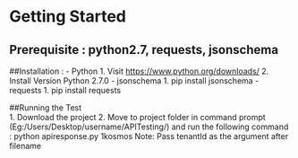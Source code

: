 # Getting Started 

## Prerequisite : python2.7, requests, jsonschema

##Installation :
    - Python
        1. Visit https://www.python.org/downloads/
        2. Install Version Python 2.7.0
    - jsonschema
        1. pip install jsonschema
    - requests
        1. pip install requests
        
##Running the Test			
    1. Download the project
	2. Move to project folder in command prompt (Eg:/Users/Desktop/username/APITesting/) and run the following command : 
    python apiresponse.py 1kosmos
    Note: Pass tenantId as the argument after filename
